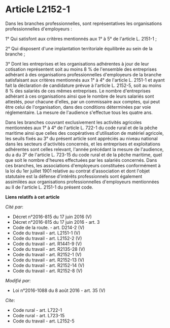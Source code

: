 # Article L2152-1

Dans les branches professionnelles, sont représentatives les organisations professionnelles d'employeurs :

1° Qui satisfont aux critères mentionnés aux 1° à 5° de l'article L. 2151-1 ;

2° Qui disposent d'une implantation territoriale équilibrée au sein de la branche ;

3° Dont les entreprises et les organisations adhérentes à jour de leur cotisation représentent soit au moins 8 % de
l'ensemble des entreprises adhérant à des organisations professionnelles d'employeurs de la branche satisfaisant aux critères
mentionnés aux 1° à 4° de l'article L. 2151-1 et ayant fait la déclaration de candidature prévue à l'article L. 2152-5, soit
au moins 8 % des salariés de ces mêmes entreprises. Le nombre d'entreprises adhérant à ces organisations ainsi que le nombre
de leurs salariés sont attestés, pour chacune d'elles, par un commissaire aux comptes, qui peut être celui de l'organisation,
dans des conditions déterminées par voie réglementaire. La mesure de l'audience s'effectue tous les quatre ans.

Dans les branches couvrant exclusivement les activités agricoles mentionnées aux 1° à 4° de l'article L. 722-1 du code rural
et de la pêche maritime ainsi que celles des coopératives d'utilisation de matériel agricole, les seuils fixés au 3° du
présent article sont appréciés au niveau national dans les secteurs d'activités concernés, et les entreprises et
exploitations adhérentes sont celles relevant, l'année précédant la mesure de l'audience, du a du 3° de l'article L. 723-15
du code rural et de la pêche maritime, quel que soit le nombre d'heures effectuées par les salariés concernés. Dans ces
branches, les associations d'employeurs constituées conformément à la loi du 1er juillet 1901 relative au contrat
d'association et dont l'objet statutaire est la défense d'intérêts professionnels sont également assimilées aux organisations
professionnelles d'employeurs mentionnées au II de l'article L. 2151-1 du présent code.

**Liens relatifs à cet article**

_Cité par_:

  - Décret n°2016-815 du 17 juin 2016 (V)
  - Décret n°2016-815 du 17 juin 2016 - art. 3
  - Code de la route. - art. D214-2 (V)
  - Code du travail - art. L2151-1 (V)
  - Code du travail - art. L2152-2 (V)
  - Code du travail - art. R1441-9 (V)
  - Code du travail - art. R2135-28 (V)
  - Code du travail - art. R2152-1 (V)
  - Code du travail - art. R2152-13 (V)
  - Code du travail - art. R2152-14 (V)
  - Code du travail - art. R2152-8 (V)

_Modifié par_:

  - Loi n°2016-1088 du 8 août 2016 - art. 35 (V)

_Cite_:

  - Code rural - art. L722-1
  - Code rural - art. L723-15
  - Code du travail - art. L2152-5
